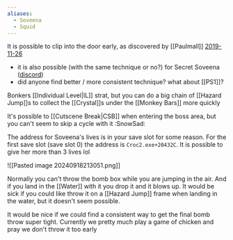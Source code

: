 ```yaml
---
aliases:
  - Soveena
  - Squid
---
```

It is possible to clip into the door early, as discovered by [[Paulmall]] [2019-11-26](https://discord.com/channels/313375426112389123/408694062862958592/648824097597423636)
- it is also possible (with the same technique or no?) for Secret Soveena ([discord](https://discord.com/channels/313375426112389123/408694062862958592/600156093435478048))
- did anyone find better / more consistent technique? what about [[PS1]]?

Bonkers [[Individual Level|IL]] strat, but you can do a big chain of [[Hazard Jump]]s to collect the [[Crystal]]s under the [[Monkey Bars]] more quickly

It's possible to [[Cutscene Break|CSB]] when entering the boss area, but you can't seem to skip a cycle with it :SnowSad:

The address for Soveena's lives is in your save slot for some reason. For the first save slot (save slot 0) the address is `Croc2.exe+20432C`. It is possible to give her more than 3 lives lol

![[Pasted image 20240918213051.png]]

Normally you can't throw the bomb box while you are jumping in the air. And if you land in the [[Water]] with it you drop it and it blows up. It would be sick if you could like throw it on a [[Hazard Jump]] frame when landing in the water, but it doesn't seem possible.

It would be nice if we could find a consistent way to get the final bomb throw super tight. Currently we pretty much play a game of chicken and pray we don't throw it too early